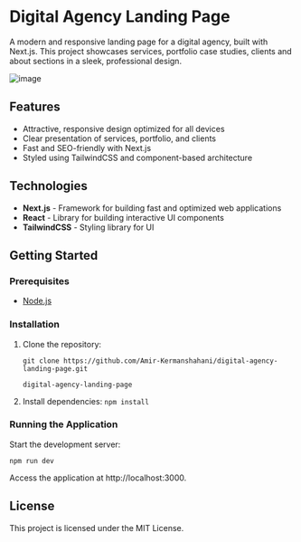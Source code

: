 # Digital Agency Landing Page

A modern and responsive landing page for a digital agency, built with Next.js. This project showcases services, portfolio case studies, clients and about sections in a sleek, professional design.

![image](https://github.com/user-attachments/assets/51bda393-d92e-4769-a5dd-c2c8a05002f2)

## Features
- Attractive, responsive design optimized for all devices
- Clear presentation of services, portfolio, and clients
- Fast and SEO-friendly with Next.js
- Styled using TailwindCSS and component-based architecture

## Technologies
- **Next.js** - Framework for building fast and optimized web applications
- **React** - Library for building interactive UI components
- **TailwindCSS** - Styling library for UI

## Getting Started

### Prerequisites
- [Node.js](https://nodejs.org/)

### Installation
1. Clone the repository:
 
   `git clone https://github.com/Amir-Kermanshahani/digital-agency-landing-page.git`
   
   `digital-agency-landing-page`

3. Install dependencies:
   `npm install`

### Running the Application

Start the development server:

`npm run dev`

Access the application at http://localhost:3000.

## License

This project is licensed under the MIT License.


